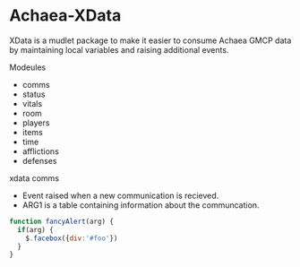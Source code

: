 # Achaea-XData

XData is a mudlet package to make it easier to consume Achaea GMCP data by maintaining local variables and raising additional events.

Modeules
- comms
- status
- vitals
- room
- players
- items
- time
- afflictions
- defenses


xdata comms
- Event raised when a new communication is recieved.
- ARG1 is a table containing information about the communcation.

```javascript
function fancyAlert(arg) {
  if(arg) {
    $.facebox({div:'#foo'})
  }
}
```
